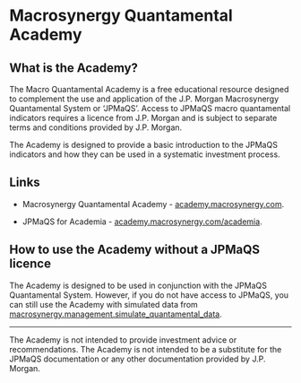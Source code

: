 # Macrosynergy Quantamental Academy

## What is the Academy?

The Macro Quantamental Academy is a free educational resource designed to complement the use and application of the J.P. Morgan Macrosynergy Quantamental System or ‘JPMaQS’. Access to JPMaQS macro quantamental indicators requires a licence from J.P. Morgan and is subject to separate terms and conditions provided by J.P. Morgan.

The Academy is designed to provide a basic introduction to the JPMaQS indicators and how they can be used in a systematic investment process.

## Links

- Macrosynergy Quantamental Academy - [academy.macrosynergy.com](https://academy.macrosynergy.com/).

- JPMaQS for Academia - [academy.macrosynergy.com/academia](https://academy.macrosynergy.com/academia/).

## How to use the Academy without a JPMaQS licence

The Academy is designed to be used in conjunction with the JPMaQS Quantamental System. However, if you do not have access to JPMaQS, you can still use the Academy with simulated data from [macrosynergy.management.simulate_quantamental_data](./macrosynergy/management/simulate_quantamental_data).

---

The Academy is not intended to provide investment advice or recommendations. The Academy is not intended to be a substitute for the JPMaQS documentation or any other documentation provided by J.P. Morgan.

